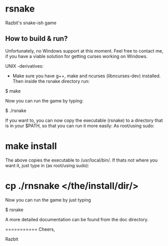 rsnake
======

Razbit's snake-ish game

How to build & run?
---------------------

Unfortunately, no Windows support at this moment. Feel free to contact me, if you have a viable solution for getting curses working on Windows.

UNIX -derivatives:
- Make sure you have g++, make and ncurses (libncurses-dev) installed. Then inside the rsnake directory run:

$ make

Now you can run the game by typing:

$ ./rsnake

If you want to, you can now copy the executable (rsnake) to a directory that is in your $PATH, so that you can run it more easily:
As root/using sudo:

# make install

The above copies the executable to /usr/local/bin/. If thats not where you want it, just type in (as root/using sudo):

# cp ./rnsnake </the/install/dir/>

Now you can run the game by just typing

$ rsnake

A more detailed documentation can be found from the doc directory.

===========
Cheers,

Razbit
